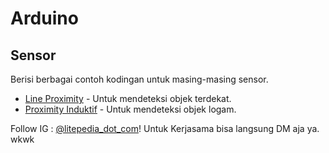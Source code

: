 # Arduino

## Sensor

Berisi berbagai contoh kodingan untuk masing-masing sensor.

- [Line Proximity](https://github.com/litepediadeveloper/Arduino/tree/master/Sensor/Line%20Proximity) - Untuk mendeteksi objek terdekat.
- [Proximity Induktif](https://github.com/litepediadeveloper/Arduino/tree/master/Sensor/Proximity%20Induktif) - Untuk mendeteksi objek logam.

Follow IG : [@litepedia_dot_com](https://www.instagram.com/litepedia_dot_com/)! Untuk Kerjasama bisa langsung DM aja ya. wkwk
